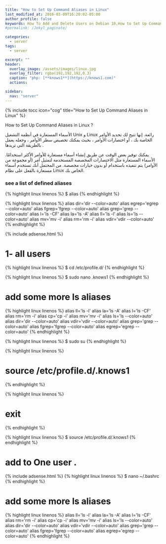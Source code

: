 ```yaml
---
title: "How to Set Up Command Aliases in Linux"
last_modified_at: 2016-03-09T16:20:02-05:00
author_profile: false
keywords: How To Add and Delete Users on Debian 10,How to Set Up Command Aliases in Linux,
#permalink: /Jekyl_paginate/

categories:
  - server
tags:
  - server

excerpt: ""
header:
  overlay_image: /assets/images/linux.jpg
  overlay_filter: rgba(192,192,192,0.3)
  caption: "php: [**knows1**](https://knows1.com)"
  actions:

sidebar:
  nav: "server"
---
```

{% include tocc icon="cog" title="How to Set Up Command Aliases in Linux" %}

How to Set Up Command Aliases in Linux ?



الأسماء المستعارة في أنظمة التشغيل Unix و Linux رائعة. إنها تتيح لك تحديد الأوامر الخاصة بك ، أو اختصارات الأوامر ، بحيث يمكنك تخصيص سطر الأوامر ، وجعله يعمل بالطريقة التي تريدها .

يمكنك توفير بعض الوقت عن طريق إنشاء أسماء مستعارة للأوامر الأكثر استخدامًا. الأسماء المستعارة مثل الاختصارات المخصصة المستخدمة لتمثيل أمر (أو مجموعة من الأوامر) يتم تنفيذه باستخدام أو بدون خيارات مخصصة. من المحتمل أنك تستخدم أسماء مستعارة بالفعل على نظام Linux الخاص بك.

### see a list of defined aliases

{% highlight linux linenos %}
$ alias
{% endhighlight %}

{% highlight linux linenos %}
alias dir='dir --color=auto'
alias egrep='egrep --color=auto'
alias fgrep='fgrep --color=auto'
alias grep='grep --color=auto'
alias l='ls -CF'
alias la='ls -A'
alias ll='ls -l'
alias ls='ls --color=auto'
alias mv='mv -i'
alias rm='rm -i'
alias vdir='vdir --color=auto'
{% endhighlight %}

{% include adsense.html %}

# 1- all users

{% highlight linux linenos %}
$ cd /etc/profile.d/
{% endhighlight %}

{% highlight linux linenos %}
$ sudo nano .knows1
{% endhighlight %}

# add some more ls aliases

{% highlight linux linenos %}
 alias ll='ls -l'
 alias la='ls -A'
 alias l='ls -CF'
 alias rm='rm -i'
 alias cp='cp -i'
 alias mv='mv -i'
 alias ls='ls --color=auto'
 alias dir='dir --color=auto'
 alias vdir='vdir --color=auto'
 alias grep='grep --color=auto'
 alias fgrep='fgrep --color=auto'
 alias egrep='egrep --color=auto'
{% endhighlight %}

{% highlight linux linenos %}
$ sudo su
{% endhighlight %}

{% highlight linux linenos %}
# source /etc/profile.d/.knows1
{% endhighlight %}

{% highlight linux linenos %}
# exit
{% endhighlight %}

{% highlight linux linenos %}
$ source /etc/profile.d/.knows1
{% endhighlight %}

# add to One user .
{% include adsense.html %}
{% highlight linux linenos %}
$ nano ~/.bashrc
{% endhighlight %}

# add some more ls aliases

{% highlight linux linenos %}
 alias ll='ls -l'
 alias la='ls -A'
 alias l='ls -CF'
 alias rm='rm -i'
 alias cp='cp -i'
 alias mv='mv -i'
 alias ls='ls --color=auto'
 alias dir='dir --color=auto'
 alias vdir='vdir --color=auto'
 alias grep='grep --color=auto'
 alias fgrep='fgrep --color=auto'
 alias egrep='egrep --color=auto'
{% endhighlight %}
